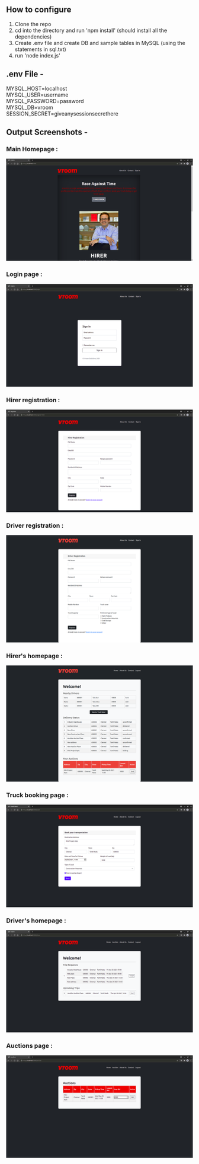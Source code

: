## How to configure

1. Clone the repo
2. cd into the directory and run 'npm install' (should install all the dependencies)
3. Create .env file and create DB and sample tables in MySQL (using the statements in sql.txt)
4. run 'node index.js'

## .env File - 
MYSQL_HOST=localhost <br/>
MYSQL_USER=username <br/>
MYSQL_PASSWORD=password <br/>
MYSQL_DB=vroom <br/>
SESSION_SECRET=giveanysessionsecrethere

## Output Screenshots - 
### Main Homepage : 
![Main homepage](output_ss/main_home.png)
### Login page : 
![Login page](output_ss/login.png)
### Hirer registration :
![Hirer registration](output_ss/register_hirer.png)
### Driver registration :
![Driver registration](output_ss/register_driver.png)
### Hirer's homepage :
![Hirer's homepage](output_ss/hirer_home.png)
### Truck booking page :
![Truck booking page](output_ss/book.png)
### Driver's homepage :
![Driver's homepage](output_ss/driver_home.png)
### Auctions page :
![Auctions page](output_ss/auction.png)
